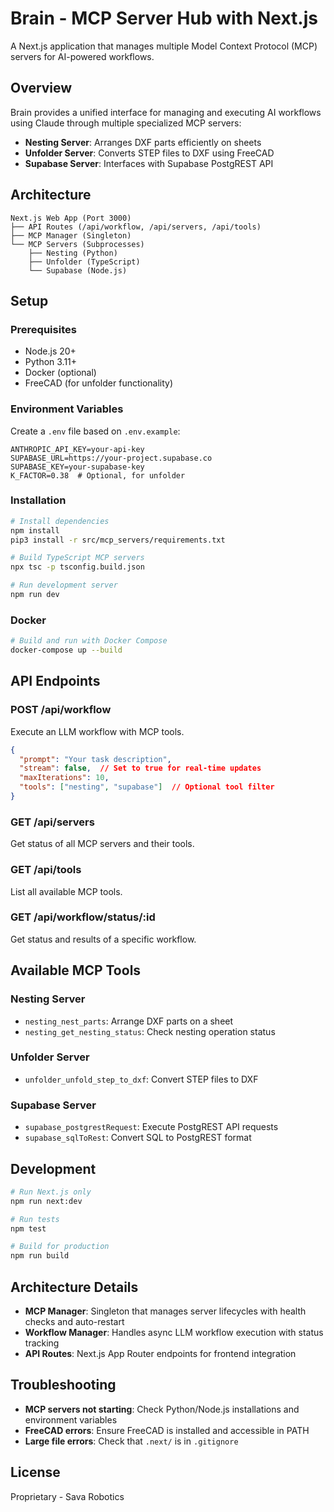 # Brain - MCP Server Hub with Next.js

A Next.js application that manages multiple Model Context Protocol (MCP) servers for AI-powered workflows.

## Overview

Brain provides a unified interface for managing and executing AI workflows using Claude through multiple specialized MCP servers:

- **Nesting Server**: Arranges DXF parts efficiently on sheets
- **Unfolder Server**: Converts STEP files to DXF using FreeCAD
- **Supabase Server**: Interfaces with Supabase PostgREST API

## Architecture

```
Next.js Web App (Port 3000)
├── API Routes (/api/workflow, /api/servers, /api/tools)
├── MCP Manager (Singleton)
└── MCP Servers (Subprocesses)
    ├── Nesting (Python)
    ├── Unfolder (TypeScript)  
    └── Supabase (Node.js)
```

## Setup

### Prerequisites

- Node.js 20+
- Python 3.11+
- Docker (optional)
- FreeCAD (for unfolder functionality)

### Environment Variables

Create a `.env` file based on `.env.example`:

```env
ANTHROPIC_API_KEY=your-api-key
SUPABASE_URL=https://your-project.supabase.co
SUPABASE_KEY=your-supabase-key
K_FACTOR=0.38  # Optional, for unfolder
```

### Installation

```bash
# Install dependencies
npm install
pip3 install -r src/mcp_servers/requirements.txt

# Build TypeScript MCP servers
npx tsc -p tsconfig.build.json

# Run development server
npm run dev
```

### Docker

```bash
# Build and run with Docker Compose
docker-compose up --build
```

## API Endpoints

### POST /api/workflow
Execute an LLM workflow with MCP tools.

```json
{
  "prompt": "Your task description",
  "stream": false,  // Set to true for real-time updates
  "maxIterations": 10,
  "tools": ["nesting", "supabase"]  // Optional tool filter
}
```

### GET /api/servers
Get status of all MCP servers and their tools.

### GET /api/tools
List all available MCP tools.

### GET /api/workflow/status/:id
Get status and results of a specific workflow.

## Available MCP Tools

### Nesting Server
- `nesting_nest_parts`: Arrange DXF parts on a sheet
- `nesting_get_nesting_status`: Check nesting operation status

### Unfolder Server
- `unfolder_unfold_step_to_dxf`: Convert STEP files to DXF

### Supabase Server
- `supabase_postgrestRequest`: Execute PostgREST API requests
- `supabase_sqlToRest`: Convert SQL to PostgREST format

## Development

```bash
# Run Next.js only
npm run next:dev

# Run tests
npm test

# Build for production
npm run build
```

## Architecture Details

- **MCP Manager**: Singleton that manages server lifecycles with health checks and auto-restart
- **Workflow Manager**: Handles async LLM workflow execution with status tracking
- **API Routes**: Next.js App Router endpoints for frontend integration

## Troubleshooting

- **MCP servers not starting**: Check Python/Node.js installations and environment variables
- **FreeCAD errors**: Ensure FreeCAD is installed and accessible in PATH
- **Large file errors**: Check that `.next/` is in `.gitignore`

## License

Proprietary - Sava Robotics